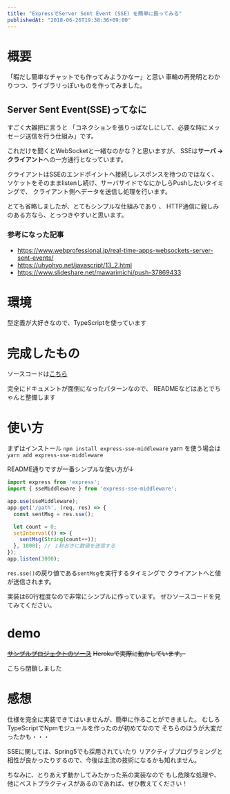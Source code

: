 ```yaml
---
title: "ExpressでServer Sent Event (SSE) を簡単に扱ってみる"
publishedAt: "2018-06-26T19:38:36+09:00"
---
```


# 概要
「暇だし簡単なチャットでも作ってみようかなー」と思い
車輪の再発明とわかりつつ、ライブラリっぽいものを作ってみました。

## Server Sent Event(SSE)ってなに
すごく大雑把に言うと
「コネクションを張りっぱなしにして、必要な時にメッセージ送信を行う仕組み」です。

これだけを聞くとWebSocketと一緒なのかな？と思いますが、
SSEは**サーバ → クライアント**への一方通行となっています。

クライアントはSSEのエンドポイントへ接続しレスポンスを待つのではなく、
ソケットをそのままlistenし続け、サーバサイドでなにかしらPushしたいタイミングで、
クライアント側へデータを送信し処理を行います。

とても省略しましたが、とてもシンプルな仕組みであり
、
HTTP通信に親しみのある方なら、とっつきやすいと思います。

### 参考になった記事
- https://www.webprofessional.jp/real-time-apps-websockets-server-sent-events/
- https://uhyohyo.net/javascript/13_2.html
- https://www.slideshare.net/mawarimichi/push-37869433

# 環境

型定義が大好きなので、TypeScriptを使っています

# 完成したもの
ソースコードは[こちら](https://github.com/taqm/express-sse-middleware)

完全にドキュメントが面倒になったパターンなので、
READMEなどはあとでちゃんと整備します


# 使い方
まずはインストール
`npm install express-sse-middleware`
yarn を使う場合は
`yarn add express-sse-middleware`

README通りですが一番シンプルな使い方が↓

```javascript
import express from 'express';
import { sseMiddleware } from 'express-sse-middleware';

app.use(sseMiddleware);
app.get('/path', (req, res) => {
  const sentMsg = res.sse();

  let count = 0;
  setInterval(() => {
    sentMsg(String(count++));
  }, 1000); // １秒おきに数値を送信する
});
app.listen(3000);
```

`res.sse()`の戻り値である`sentMsg`を実行するタイミングで
クライアントへと値が送信されます。

実装は60行程度なので非常にシンプルに作っています。
ぜひソースコードを見てみてください。

# demo
~~[サンプルプロジェクトのソース](https://github.com/taqm/express-sse-sample)~~
~~Herokuで実際に動かしています。~~

こちら閉鎖しました

# 感想
仕様を完全に実装できてはいませんが、簡単に作ることができました。
むしろTypeScriptでNpmモジュールを作ったのが初めてなので
そちらのほうが大変だったかも・・・

SSEに関しては、Spring5でも採用されていたり
リアクティブプログラミングと相性が良かったりするので、今後は主流の技術になるかも知れません。

ちなみに、とりあえず動かしてみたかった系の実装なので
もし危険な処理や、他にベストプラクティスがあるのであれば、ぜひ教えてください！


